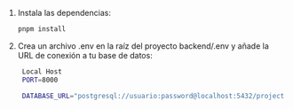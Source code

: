 1. Instala las dependencias:
   ```bash
   pnpm install
2. Crea un archivo .env en la raíz del proyecto backend/.env y añade la URL de conexión a tu base de datos:
   ```bash
    Local Host
    PORT=8000

    DATABASE_URL="postgresql://usuario:password@localhost:5432/projectsdb?schema=public"
